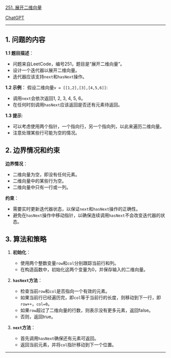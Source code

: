 [251. 展开二维向量](https://leetcode.cn/problems/flatten-2d-vector)

[ChatGPT](https://chat.openai.com/g/g-GsMNEr76r-c-master)

---

## 1. 问题的内容
**1.1 题目描述**：
- 问题来自LeetCode，编号251，题目是“展开二维向量”。
- 设计一个迭代器以展开二维向量。
- 迭代器应该支持`next`和`hasNext`操作。

**1.2 示例**：
假设二维向量`v = [[1,2],[3],[4,5,6]]`:
- 调用`next`会依次返回1, 2, 3, 4, 5, 6。
- 在任何时刻调用`hasNext`应该返回是否还有元素待返回。

**1.3 提示**:
- 可以考虑使用两个指针，一个指向行，另一个指向列，以此来遍历二维向量。
- 注意处理某些行可能为空的情况。

## 2. 边界情况和约束
**边界情况**：
- 二维向量为空，即没有任何元素。
- 二维向量中的某些行为空。
- 二维向量中只有一行或一列。

**约束**：
- 需要实时更新迭代器状态，以保证`next`和`hasNext`操作的正确性。
- 避免在`hasNext`操作中移动指针，以确保连续调用`hasNext`不会改变迭代器的状态。


## 3. 算法和策略
1. **初始化**：
   - 使用两个整数变量`row`和`col`分别跟踪当前行和列。
   - 在构造函数中，初始化这两个变量为0，并保存输入的二维向量。

2. **`hasNext`方法**：
   - 检查当前`row`和`col`是否指向一个有效的元素。
   - 如果当前行已经遍历完，即`col`等于当前行的长度，则移动到下一行，即`row++`，`col=0`。
   - 如果`row`超过了二维向量的行数，则表示没有更多元素，返回false。
   - 否则，返回true。

3. **`next`方法**：
   - 首先调用`hasNext`确保还有元素可返回。
   - 返回当前元素，并将`col`指针移动到下一个位置。

---
